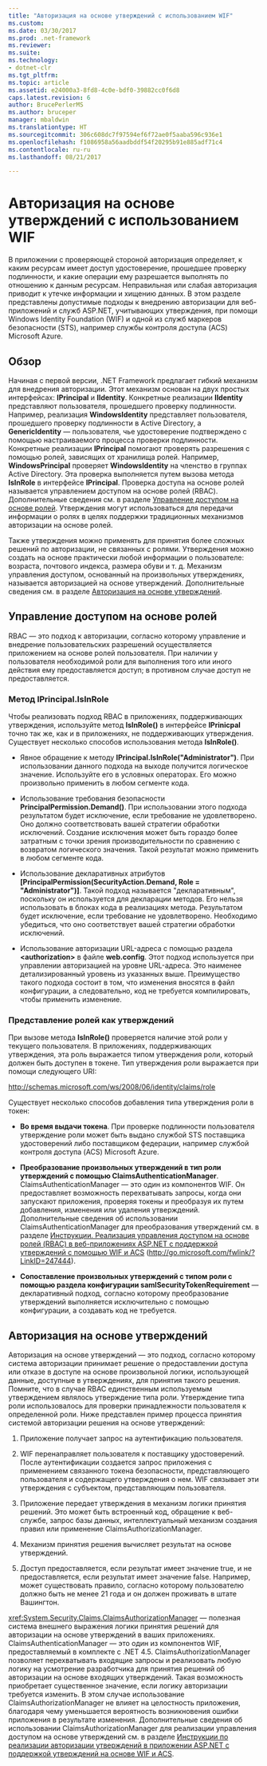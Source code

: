 ```yaml
---
title: "Авторизация на основе утверждений с использованием WIF"
ms.custom: 
ms.date: 03/30/2017
ms.prod: .net-framework
ms.reviewer: 
ms.suite: 
ms.technology:
- dotnet-clr
ms.tgt_pltfrm: 
ms.topic: article
ms.assetid: e24000a3-8fd8-4c0e-bdf0-39882cc0f6d8
caps.latest.revision: 6
author: BrucePerlerMS
ms.author: bruceper
manager: mbaldwin
ms.translationtype: HT
ms.sourcegitcommit: 306c608dc7f97594ef6f72ae0f5aaba596c936e1
ms.openlocfilehash: f1086958a56aadbddf54f20295b91e885adf71c4
ms.contentlocale: ru-ru
ms.lasthandoff: 08/21/2017

---
```

# <a name="claims-based-authorization-using-wif"></a>Авторизация на основе утверждений с использованием WIF
В приложении с проверяющей стороной авторизация определяет, к каким ресурсам имеет доступ удостоверение, прошедшее проверку подлинности, и какие операции ему разрешается выполнять по отношению к данным ресурсам. Неправильная или слабая авторизация приводит к утечке информации и хищению данных. В этом разделе представлены допустимые подходы к внедрению авторизации для веб-приложений и служб ASP.NET, учитывающих утверждения, при помощи Windows Identity Foundation (WIF) и одной из служб маркеров безопасности (STS), например службы контроля доступа (ACS) Microsoft Azure.  
  
## <a name="overview"></a>Обзор  
 Начиная с первой версии, .NET Framework предлагает гибкий механизм для внедрения авторизации. Этот механизм основан на двух простых интерфейсах: **IPrincipal** и **IIdentity**. Конкретные реализации **IIdentity** представляют пользователя, прошедшего проверку подлинности. Например, реализация **WindowsIdentity** представляет пользователя, прошедшего проверку подлинности в Active Directory, а **GenericIdentity** — пользователя, чье удостоверение подтверждено с помощью настраиваемого процесса проверки подлинности. Конкретные реализации **IPrincipal** помогают проверять разрешения с помощью ролей, зависящих от хранилища ролей. Например, **WindowsPrincipal** проверяет **WindowsIdentity** на членство в группах Active Directory. Эта проверка выполняется путем вызова метода **IsInRole** в интерфейсе **IPrincipal**. Проверка доступа на основе ролей называется управлением доступом на основе ролей (RBAC). Дополнительные сведения см. в разделе [Управление доступом на основе ролей](../../../docs/framework/security/claims-based-authorization-using-wif.md#BKMK_1).  Утверждения могут использоваться для передачи информации о ролях в целях поддержки традиционных механизмов авторизации на основе ролей.  
  
 Также утверждения можно применять для принятия более сложных решений по авторизации, не связанных с ролями. Утверждения можно создать на основе практически любой информации о пользователе: возраста, почтового индекса, размера обуви и т. д. Механизм управления доступом, основанный на произвольных утверждениях, называется авторизацией на основе утверждений. Дополнительные сведения см. в разделе [Авторизация на основе утверждений](../../../docs/framework/security/claims-based-authorization-using-wif.md#BKMK_2).  
  
<a name="BKMK_1"></a>   
## <a name="role-based-access-control"></a>Управление доступом на основе ролей  
 RBAC — это подход к авторизации, согласно которому управление и внедрение пользовательских разрешений осуществляется приложением на основе ролей пользователя. При наличии у пользователя необходимой роли для выполнения того или иного действия ему предоставляется доступ; в противном случае доступ не предоставляется.  
  
### <a name="iprincipalisinrole-method"></a>Метод IPrincipal.IsInRole  
 Чтобы реализовать подход RBAC в приложениях, поддерживающих утверждения, используйте метод **IsInRole()** в интерфейсе **IPrinicpal** точно так же, как и в приложениях, не поддерживающих утверждения. Существует несколько способов использования метода **IsInRole()**.  
  
-   Явное обращение к методу **IPrincipal.IsInRole("Administrator")**. При использовании данного подхода на выходе получится логическое значение. Используйте его в условных операторах. Его можно произвольно применить в любом сегменте кода.  
  
-   Использование требования безопасности **PrincipalPermission.Demand()**. При использовании этого подхода результатом будет исключение, если требование не удовлетворено. Оно должно соответствовать вашей стратегии обработки исключений. Создание исключения может быть гораздо более затратным с точки зрения производительности по сравнению с возвратом логического значения. Такой результат можно применить в любом сегменте кода.  
  
-   Использование декларативных атрибутов **[PrincipalPermission(SecurityAction.Demand, Role = "Administrator")]**. Такой подход называется "декларативным", поскольку он используется для декларации методов. Его нельзя использовать в блоках кода в реализациях метода. Результатом будет исключение, если требование не удовлетворено. Необходимо убедиться, что оно соответствует вашей стратегии обработки исключений.  
  
-   Использование авторизации URL-адреса с помощью раздела **\<authorization>** в файле **web.config**. Этот подход используется при управлении авторизацией на уровне URL-адреса. Это наименее детализированный уровень из указанных выше. Преимущество такого подхода состоит в том, что изменения вносятся в файл конфигурации, а следовательно, код не требуется компилировать, чтобы применить изменение.  
  
### <a name="expressing-roles-as-claims"></a>Представление ролей как утверждений  
 При вызове метода **IsInRole()** проверяется наличие этой роли у текущего пользователя. В приложениях, поддерживающих утверждения, эта роль выражается типом утверждения роли, который должен быть доступен в токене. Тип утверждения роли выражается при помощи следующего URI:  
  
 http://schemas.microsoft.com/ws/2008/06/identity/claims/role  
  
 Существует несколько способов добавления типа утверждения роли в токен:  
  
-   **Во время выдачи токена**. При проверке подлинности пользователя утверждение роли может быть выдано службой STS поставщика удостоверений либо поставщиком федерации, например службой контроля доступа (ACS) Microsoft Azure.  
  
-   **Преобразование произвольных утверждений в тип роли утверждений с помощью ClaimsAuthenticationManager**. ClaimsAuthenticationManager — это один из компонентов WIF. Он предоставляет возможность перехватывать запросы, когда они запускают приложения, проверяя токены и преобразуя их путем добавления, изменения или удаления утверждений. Дополнительные сведения об использовании ClaimsAuthenticationManager для преобразования утверждений см. в разделе [Инструкции. Реализация управления доступом на основе ролей (RBAC) в веб-приложениях ASP.NET с поддержкой утверждений с помощью WIF и ACS](http://go.microsoft.com/fwlink/?LinkID=247445) (http://go.microsoft.com/fwlink/?LinkID=247444).  
  
-   **Сопоставление произвольных утверждений с типом роли с помощью раздела конфигурации samlSecurityTokenRequirement** — декларативный подход, согласно которому преобразование утверждений выполняется исключительно с помощью конфигурации, а создавать код не требуется.  
  
<a name="BKMK_2"></a>   
## <a name="claims-based-authorization"></a>Авторизация на основе утверждений  
 Авторизация на основе утверждений — это подход, согласно которому система авторизации принимает решение о предоставлении доступа или отказе в доступе на основе произвольной логики, использующей данные, доступные в утверждениях, для принятия такого решения. Помните, что в случае RBAC единственным используемым утверждением являлось утверждение типа роли. Утверждение типа роли использовалось для проверки принадлежности пользователя к определенной роли. Ниже представлен пример процесса принятия системой авторизации решения на основе утверждений:  
  
1.  Приложение получает запрос на аутентификацию пользователя.  
  
2.  WIF перенаправляет пользователя к поставщику удостоверений. После аутентификации создается запрос приложения с применением связанного токена безопасности, представляющего пользователя и содержащего утверждения о нем. WIF связывает эти утверждения с субъектом, представляющим пользователя.  
  
3.  Приложение передает утверждения в механизм логики принятия решений. Это может быть встроенный код, обращение к веб-службе, запрос базы данных, интеллектуальный механизм создания правил или применение ClaimsAuthorizationManager.  
  
4.  Механизм принятия решения вычисляет результат на основе утверждений.  
  
5.  Доступ предоставляется, если результат имеет значение true, и не предоставляется, если результат имеет значение false. Например, может существовать правило, согласно которому пользователю должно быть не менее 21 года и он должен проживать в штате Вашингтон.  
  
 <xref:System.Security.Claims.ClaimsAuthorizationManager> — полезная система внешнего выражения логики принятия решений для авторизации на основе утверждений в ваших приложениях. ClaimsAuthenticationManager — это один из компонентов WIF, предоставляемый в комплекте с .NET 4.5. ClaimsAuthorizationManager позволяет перехватывать входящие запросы и реализовать любую логику на усмотрение разработчика для принятия решений об авторизации на основе входящих утверждений. Такая возможность приобретает существенное значение, если логику авторизации требуется изменить. В этом случае использование ClaimsAuthorizationManager не влияет на целостность приложения, благодаря чему уменьшается вероятность возникновения ошибки приложения в результате изменения. Дополнительные сведения об использовании ClaimsAuthorizationManager для реализации управления доступом на основе утверждений см. в разделе [Инструкции по реализации авторизации утверждений в приложении ASP.NET с поддержкой утверждений на основе WIF и ACS](http://go.microsoft.com/fwlink/?LinkID=247446).

